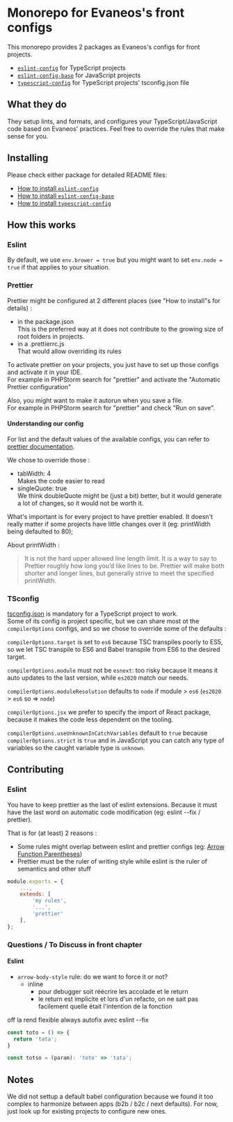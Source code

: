 # Monorepo for Evaneos's front configs

This monorepo provides 2 packages as Evaneos's configs for front projects.

- [`eslint-config`](packages/eslint-config) for TypeScript projects
- [`eslint-config-base`](packages/eslint-config-base) for JavaScript projects
- [`typescript-config`](packages/typescript-config) for TypeScript projects' tsconfig.json file

## What they do

They setup lints, and formats, and configures your TypeScript/JavaScript code based on Evaneos' practices. Feel free to override the rules that make sense for you.

## Installing

Please check either package for detailed README files:
- [How to install `eslint-config`](packages/eslint-config/README.md#installing)
- [How to install `eslint-config-base`](packages/eslint-config-base/README.md#installing)
- [How to install `typescript-config`](packages/typescript-config/README.md#installing)

## How this works

### Eslint

By default, we use `env.brower = true` but you might want to set `env.node = true` if that applies to your situation.

### Prettier

Prettier might be configured at 2 different places (see "How to install"s for details) :
- in the package.json  
  This is the preferred way at it does not contribute to the growing size of root folders in projects.
- in a .prettierrc.js  
  That would allow overriding its rules

To activate prettier on your projects, you just have to set up those configs and activate it in your IDE.  
For example in PHPStorm search for "prettier" and activate the "Automatic Prettier configuration"  

Also, you might want to make it autorun when you save a file.  
For example in PHPStorm search for "prettier" and check "Run on save".

#### Understanding our config

For list and the default values of the available configs, you can refer to [prettier documentation](https://prettier.io/docs/en/options).

We chose to override those :
- tabWidth: 4  
  Makes the code easier to read
- singleQuote: true  
  We think doubleQuote might be (just a bit) better, but it would generate a lot of changes, so it would not be worth it.

What's important is for every project to have prettier enabled. It doesn't really matter if some projects have little changes over it (eg: printWidth being defaulted to 80);

About printWidth :
> It is not the hard upper allowed line length limit. It is a way to say to Prettier roughly how long you’d like lines to be. Prettier will make both shorter and longer lines, but generally strive to meet the specified printWidth.

### TSconfig

[tsconfig.json](packages/typescript-config/tsconfig.json) is mandatory for a TypeScript project to work.  
Some of its config is project specific, but we can share most ot the `compilerOptions` configs, and so we chose to override some of the defaults :

`compilerOptions.target` is set to `es6` because TSC transpiles poorly to ES5,
so we let TSC transpile to ES6 and Babel transpile from ES6 to the desired target.

`compilerOptions.module` must not be `esnext`: too risky because it means it auto updates to the last version, while `es2020` match our needs.

`compilerOptions.moduleResolution` defaults to `node` if module > `es6` (`es2020` > `es6` so => `node`)

`compilerOptions.jsx` we prefer to specify the import of React package, because it makes the code less dependent on the tooling.

`compilerOptions.useUnknownInCatchVariables` default to `true` because `compilerOptions.strict` is `true` and in JavaScript you can catch any type of variables so the caught variable type is `unknown`.


## Contributing

### Eslint

You have to keep prettier as the last of eslint extensions. Because it must have the last word on automatic code modification (eg: eslint --fix / prettier).  

That is for (at least) 2 reasons :
- Some rules might overlap between eslint and prettier configs (eg: [Arrow Function Parentheses](https://prettier.io/docs/en/options#arrow-function-parentheses))
- Prettier must be the ruler of writing style while eslint is the ruler of semantics and other stuff

```javascript
module.exports = {
    ...,
    extends: [
        'my rules',
        '...',
        'prettier'
    ],
};
```

### Questions / To Discuss in front chapter

#### Eslint

- `arrow-body-style` rule: do we want to force it or not?
  - inline
    - pour debugger soit réécrire les accolade et le return
    - le return est implicite et lors d'un refacto, on ne sait pas facilement quelle était l'intention de la fonction

off la rend flexible
always autofix avec eslint --fix

```typescript
const toto = () => {
  return 'tata';
}

const totso = (param): 'toto' => 'tata';
```

## Notes

We did not settup a default babel configuration because we found it too complex to harmonize between apps (b2b / b2c / next defaults). For now, just look up for existing projects to configure new ones.

